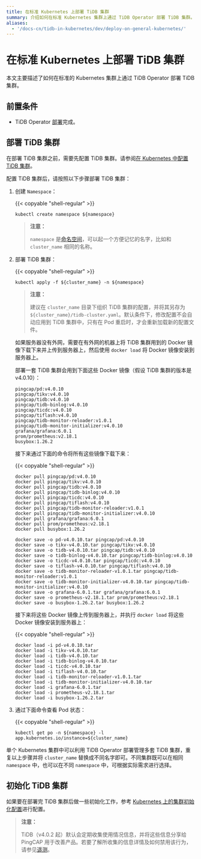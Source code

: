 ```yaml
---
title: 在标准 Kubernetes 上部署 TiDB 集群
summary: 介绍如何在标准 Kubernetes 集群上通过 TiDB Operator 部署 TiDB 集群。
aliases:
  - '/docs-cn/tidb-in-kubernetes/dev/deploy-on-general-kubernetes/'
---
```


# 在标准 Kubernetes 上部署 TiDB 集群

本文主要描述了如何在标准的 Kubernetes 集群上通过 TiDB Operator 部署 TiDB 集群。

## 前置条件

* TiDB Operator [部署](deploy-tidb-operator.md)完成。

## 部署 TiDB 集群

在部署 TiDB 集群之前，需要先配置 TiDB 集群。请参阅[在 Kubernetes 中配置 TiDB 集群](configure-a-tidb-cluster.md)。

配置 TiDB 集群后，请按照以下步骤部署 TiDB 集群：

1. 创建 `Namespace`：

    {{< copyable "shell-regular" >}}

    ```shell
    kubectl create namespace ${namespace}
    ```

    > **注意：**
    > 
    > `namespace` 是[命名空间](https://kubernetes.io/docs/concepts/overview/working-with-objects/namespaces/)，可以起一个方便记忆的名字，比如和 `cluster_name` 相同的名称。

2. 部署 TiDB 集群：

    {{< copyable "shell-regular" >}}

    ``` shell
    kubectl apply -f ${cluster_name} -n ${namespace}
    ```

    > **注意：**
    > 
    > 建议在 `cluster_name` 目录下组织 TiDB 集群的配置，并将其另存为 `${cluster_name}/tidb-cluster.yaml`。默认条件下，修改配置不会自动应用到 TiDB 集群中，只有在 Pod 重启时，才会重新加载新的配置文件。

    如果服务器没有外网，需要在有外网的机器上将 TiDB 集群用到的 Docker 镜像下载下来并上传到服务器上，然后使用 `docker load` 将 Docker 镜像安装到服务器上。

    部署一套 TiDB 集群会用到下面这些 Docker 镜像（假设 TiDB 集群的版本是 v4.0.10）：

    ```shell
    pingcap/pd:v4.0.10
    pingcap/tikv:v4.0.10
    pingcap/tidb:v4.0.10
    pingcap/tidb-binlog:v4.0.10
    pingcap/ticdc:v4.0.10
    pingcap/tiflash:v4.0.10
    pingcap/tidb-monitor-reloader:v1.0.1
    pingcap/tidb-monitor-initializer:v4.0.10
    grafana/grafana:6.0.1
    prom/prometheus:v2.18.1
    busybox:1.26.2
    ```

    接下来通过下面的命令将所有这些镜像下载下来：

    {{< copyable "shell-regular" >}}

    ```shell
    docker pull pingcap/pd:v4.0.10
    docker pull pingcap/tikv:v4.0.10
    docker pull pingcap/tidb:v4.0.10
    docker pull pingcap/tidb-binlog:v4.0.10
    docker pull pingcap/ticdc:v4.0.10
    docker pull pingcap/tiflash:v4.0.10
    docker pull pingcap/tidb-monitor-reloader:v1.0.1
    docker pull pingcap/tidb-monitor-initializer:v4.0.10
    docker pull grafana/grafana:6.0.1
    docker pull prom/prometheus:v2.18.1
    docker pull busybox:1.26.2

    docker save -o pd-v4.0.10.tar pingcap/pd:v4.0.10
    docker save -o tikv-v4.0.10.tar pingcap/tikv:v4.0.10
    docker save -o tidb-v4.0.10.tar pingcap/tidb:v4.0.10
    docker save -o tidb-binlog-v4.0.10.tar pingcap/tidb-binlog:v4.0.10
    docker save -o ticdc-v4.0.10.tar pingcap/ticdc:v4.0.10
    docker save -o tiflash-v4.0.10.tar pingcap/tiflash:v4.0.10
    docker save -o tidb-monitor-reloader-v1.0.1.tar pingcap/tidb-monitor-reloader:v1.0.1
    docker save -o tidb-monitor-initializer-v4.0.10.tar pingcap/tidb-monitor-initializer:v4.0.10
    docker save -o grafana-6.0.1.tar grafana/grafana:6.0.1
    docker save -o prometheus-v2.18.1.tar prom/prometheus:v2.18.1
    docker save -o busybox-1.26.2.tar busybox:1.26.2
    ```

    接下来将这些 Docker 镜像上传到服务器上，并执行 `docker load` 将这些 Docker 镜像安装到服务器上：

    {{< copyable "shell-regular" >}}

    ```shell
    docker load -i pd-v4.0.10.tar
    docker load -i tikv-v4.0.10.tar
    docker load -i tidb-v4.0.10.tar
    docker load -i tidb-binlog-v4.0.10.tar
    docker load -i ticdc-v4.0.10.tar
    docker load -i tiflash-v4.0.10.tar
    docker load -i tidb-monitor-reloader-v1.0.1.tar
    docker load -i tidb-monitor-initializer-v4.0.10.tar
    docker load -i grafana-6.0.1.tar
    docker load -i prometheus-v2.18.1.tar
    docker load -i busybox-1.26.2.tar
    ```

3. 通过下面命令查看 Pod 状态：

    {{< copyable "shell-regular" >}}

    ``` shell
    kubectl get po -n ${namespace} -l app.kubernetes.io/instance=${cluster_name}
    ```

单个 Kubernetes 集群中可以利用 TiDB Operator 部署管理多套 TiDB 集群，重复以上步骤并将 `cluster_name` 替换成不同名字即可。不同集群既可以在相同 `namespace` 中，也可以在不同 `namespace` 中，可根据实际需求进行选择。

## 初始化 TiDB 集群

如果要在部署完 TiDB 集群后做一些初始化工作，参考 [Kubernetes 上的集群初始化配置](initialize-a-cluster.md)进行配置。

> **注意：**
> 
> TiDB（v4.0.2 起）默认会定期收集使用情况信息，并将这些信息分享给 PingCAP 用于改善产品。若要了解所收集的信息详情及如何禁用该行为，请参见[遥测](https://docs.pingcap.com/zh/tidb/stable/telemetry)。
